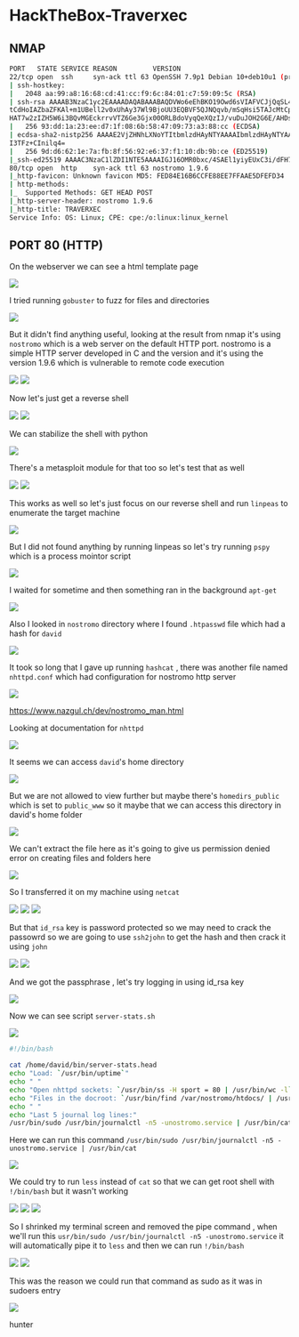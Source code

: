 # HackTheBox-Traverxec

## NMAP

```bash
PORT   STATE SERVICE REASON         VERSION                                                                                              
22/tcp open  ssh     syn-ack ttl 63 OpenSSH 7.9p1 Debian 10+deb10u1 (protocol 2.0)
| ssh-hostkey:                                                            
|   2048 aa:99:a8:16:68:cd:41:cc:f9:6c:84:01:c7:59:09:5c (RSA)
| ssh-rsa AAAAB3NzaC1yc2EAAAADAQABAAABAQDVWo6eEhBKO19Owd6sVIAFVCJjQqSL4g16oI/DoFwUo+ubJyyIeTRagQNE91YdCrENXF2qBs2yFj2fqfRZy9iqGB09VOZt6i8oalpbmFwkBD
tCdHoIAZbaZFKAl+m1UBell2v0xUhAy37Wl9BjoUU3EQBVF5QJNQqvb/mSqHsi5TAJcMtCpWKA4So3pwZcTatSu5x/RYdKzzo9fWSS6hjO4/hdJ4BM6eyKQxa29vl/ea1PvcHPY5EDTRX5RtraV9
HAT7w2zIZH5W6i3BQvMGEckrrvVTZ6Ge3Gjx00ORLBdoVyqQeXQzIJ/vuDuJOH2G6E/AHDsw3n5yFNMKeCvNNL
|   256 93:dd:1a:23:ee:d7:1f:08:6b:58:47:09:73:a3:88:cc (ECDSA)
| ecdsa-sha2-nistp256 AAAAE2VjZHNhLXNoYTItbmlzdHAyNTYAAAAIbmlzdHAyNTYAAABBBLpsS/IDFr0gxOgk9GkAT0G4vhnRdtvoL8iem2q8yoRCatUIib1nkp5ViHvLEgL6e3AnzUJGFL
I3TFz+CInilq4=
|   256 9d:d6:62:1e:7a:fb:8f:56:92:e6:37:f1:10:db:9b:ce (ED25519)
|_ssh-ed25519 AAAAC3NzaC1lZDI1NTE5AAAAIGJ16OMR0bxc/4SAEl1yiyEUxC3i/dFH7ftnCU7+P+3s
80/tcp open  http    syn-ack ttl 63 nostromo 1.9.6
|_http-favicon: Unknown favicon MD5: FED84E16B6CCFE88EE7FFAAE5DFEFD34
| http-methods: 
|_  Supported Methods: GET HEAD POST
|_http-server-header: nostromo 1.9.6
|_http-title: TRAVERXEC
Service Info: OS: Linux; CPE: cpe:/o:linux:linux_kernel

```

## PORT 80 (HTTP)

On the webserver we can see a html template page

<img src="https://i.imgur.com/WRVoaF5.png"/>

I tried running `gobuster` to fuzz for files and directories

<img src="https://i.imgur.com/K7tmO2T.png"/>

But it didn't find anything useful, looking at the result from nmap it's using `nostromo` which is a web server on the default HTTP port. nostromo is a simple HTTP server developed in C and the version and it's using the version 1.9.6 which is vulnerable to remote code execution

<img src="https://i.imgur.com/QctknkK.png"/>

<img src="https://i.imgur.com/2qGVfSP.png"/>

Now let's just get a reverse shell

<img src="https://imgur.com/yDvRmYp.png"/>

<img src="https://imgur.com/PJmoO3v.png"/>

We can stabilize the shell with python

<img src="https://imgur.com/XvfAg3m.png"/>

There's a metasploit module for that too so let's test that as well

<img src="https://imgur.com/yhhOOlo.png"/>

<img src="https://imgur.com/HRFefZg.png"/>

This works as well so let's just focus on our reverse shell and run `linpeas` to enumerate the target machine

<img src="https://imgur.com/fxxuDTk.png"/>

But I did not found anything by running linpeas so let's try running `pspy` which is a process mointor script

<img src="https://imgur.com/Cr3IdFH.png"/>

I waited for sometime and then something ran in the background `apt-get`

<img src="https://imgur.com/Ip7SpeI.png"/>

Also I looked in `nostromo` directory where I found `.htpasswd` file which had a hash for `david`

<img src="https://imgur.com/uuI1cPp.png"/>

It took so long that I gave up running `hashcat` , there was another file named `nhttpd.conf` which had configuration for nostromo http server

<img src="https://imgur.com/CmRfW0W.png"/>

https://www.nazgul.ch/dev/nostromo_man.html

Looking at documentation for `nhttpd`

<img src="https://imgur.com/1dWIq36.png"/>

It seems we can access `david`'s home directory

<img src="https://imgur.com/hqxSrKT.png"/>

But we are not allowed to view further but maybe there's `homedirs_public` which is set to `public_www` so it maybe that we can access this directory in david's home folder

<img src="https://imgur.com/58AzzFh.png"/>

We can't extract the file here as it's going to give us permission denied error on creating files and folders here

<img src="https://imgur.com/BXvxfN6.png"/>

So I transferred it on my machine using `netcat`

<img src="https://imgur.com/z9qZ6DM.png"/>

<img src="https://imgur.com/ewQxkXb.png"/>

<img src="https://imgur.com/AsrG7BI.png"/>

But that `id_rsa` key is password protected so we may need to crack the passowrd so we are going to use `ssh2john` to get the hash and then crack it using `john`

<img src="https://i.imgur.com/AD3yt7J.png"/>

<img src="https://i.imgur.com/3VC7WlW.png"/>

And we got the passphrase , let's try logging in using id_rsa key

<img src="https://imgur.com/r6nzc3C.png"/>

Now we can see script `server-stats.sh`

<img src="https://imgur.com/TzVqami.png"/>

```bash
#!/bin/bash

cat /home/david/bin/server-stats.head
echo "Load: `/usr/bin/uptime`"
echo " "
echo "Open nhttpd sockets: `/usr/bin/ss -H sport = 80 | /usr/bin/wc -l`"
echo "Files in the docroot: `/usr/bin/find /var/nostromo/htdocs/ | /usr/bin/wc -l`"
echo " "
echo "Last 5 journal log lines:"
/usr/bin/sudo /usr/bin/journalctl -n5 -unostromo.service | /usr/bin/cat 
```

Here we can run this command
`/usr/bin/sudo /usr/bin/journalctl -n5 -unostromo.service | /usr/bin/cat `

<img src="https://imgur.com/XLDd7zj.png"/>

We could try to run `less` instead of `cat` so  that we can get root shell with `!/bin/bash` but it wasn't working

<img src="https://imgur.com/IV8IqR0.png"/>

<img src="https://imgur.com/E4H9k3p.png"/>

<img src="https://imgur.com/OoNgVRg.png"/>

So I shrinked my terminal screen and removed the pipe command , when we'll run this `usr/bin/sudo /usr/bin/journalctl -n5 -unostromo.service` it will automatically pipe it to `less` and then we can run `!/bin/bash`

<img src="https://imgur.com/fpqC3Sp.png"/>

<img src="https://imgur.com/SfCmBqW.png"/>

This was the reason we could run  that command as sudo as it was in sudoers entry

<img src="https://imgur.com/EMDrTsN.png"/>

hunter